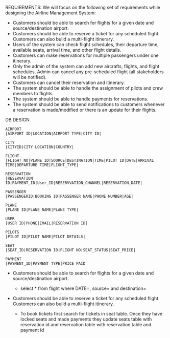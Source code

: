 REQUIREMENTS:
We will focus on the following set of requirements while designing the Airline Management System:

* Customers should be able to search for flights for a given date and source/destination airport.
* Customers should be able to reserve a ticket for any scheduled flight. Customers can also build a multi-flight itinerary.
* Users of the system can check flight schedules, their departure time, available seats, arrival time, and other flight details.
* Customers can make reservations for multiple passengers under one itinerary.
* Only the admin of the system can add new aircrafts, flights, and flight schedules. Admin can cancel any pre-scheduled flight (all stakeholders will be notified).
* Customers can cancel their reservation and itinerary.
* The system should be able to handle the assignment of pilots and crew members to flights.
* The system should be able to handle payments for reservations.
* The system should be able to send notifications to customers whenever a reservation is made/modified or there is an update for their flights.

DB DESIGN
    
    AIRPORT
    |AIRPORT ID|LOCATION|AIRPORT TYPE|CITY ID|
    
    CITY
    |CITYID|CITY LOCATION|COUNTRY|
    
    FLIGHT
    |FLIGHT NO|PLANE ID|SOURCE|DESTINATION|TIME|PILOT ID|DATE|ARRIVAL TIME|DEPARTURE TIME|FLIGHT_TYPE|
    
    RESERVATION
    |RESERVATION ID|PAYMENT_ID|User_ID|RESERVVATION_CHANNEL|RESERVATION_DATE|
    
    PASSENGER
    |PASSENGERID|BOOKING ID|PASSENGER NAME|PHONE NUMBER|AGE|
    
    PLANE
    |PLANE ID|PLANE NAME|PLANE TYPE|
    
    USER
    |USER ID|PHONE|EMAIL|RESERVATION ID|
    
    PILOTS
    |PILOT ID|PILOT NAME|PILOT DETAILS|
    
    SEAT
    |SEAT_ID|RESERVATION ID|FLIGHT NO|SEAT_STATUS|SEAT_PRICE|
    
    PAYMENT
    |PAYMENT_ID|PAYMENT TYPE|PRICE PAID
    
* Customers should be able to search for flights for a given date and source/destination airport.
    * select * from flight where  DATE=, source= and destination=
    
* Customers should be able to reserve a ticket for any scheduled flight. Customers can also build a multi-flight itinerary.
    * To book tickets first search for tickets in seat table. Once they have locked seats and made payments
    they update seats table with reservation id and reservation table with reservation table and payment id
    